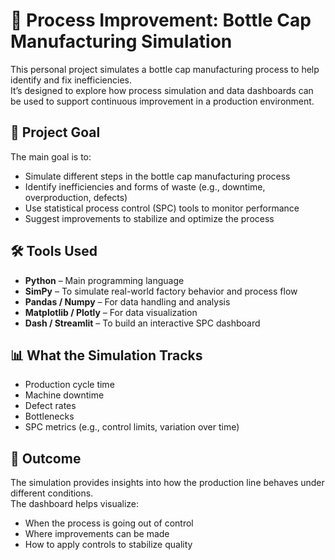 # 🧪 Process Improvement: Bottle Cap Manufacturing Simulation

This personal project simulates a bottle cap manufacturing process to help identify and fix inefficiencies.  
It’s designed to explore how process simulation and data dashboards can be used to support continuous improvement in a production environment.

## 🎯 Project Goal

The main goal is to:

- Simulate different steps in the bottle cap manufacturing process  
- Identify inefficiencies and forms of waste (e.g., downtime, overproduction, defects)  
- Use statistical process control (SPC) tools to monitor performance  
- Suggest improvements to stabilize and optimize the process

## 🛠️ Tools Used

- **Python** – Main programming language  
- **SimPy** – To simulate real-world factory behavior and process flow  
- **Pandas / Numpy** – For data handling and analysis  
- **Matplotlib  / Plotly** – For data visualization  
- **Dash / Streamlit** – To build an interactive SPC dashboard

## 📊 What the Simulation Tracks

- Production cycle time  
- Machine downtime  
- Defect rates  
- Bottlenecks  
- SPC metrics (e.g., control limits, variation over time)

## 🧩 Outcome

The simulation provides insights into how the production line behaves under different conditions.  
The dashboard helps visualize:

- When the process is going out of control  
- Where improvements can be made  
- How to apply controls to stabilize quality
